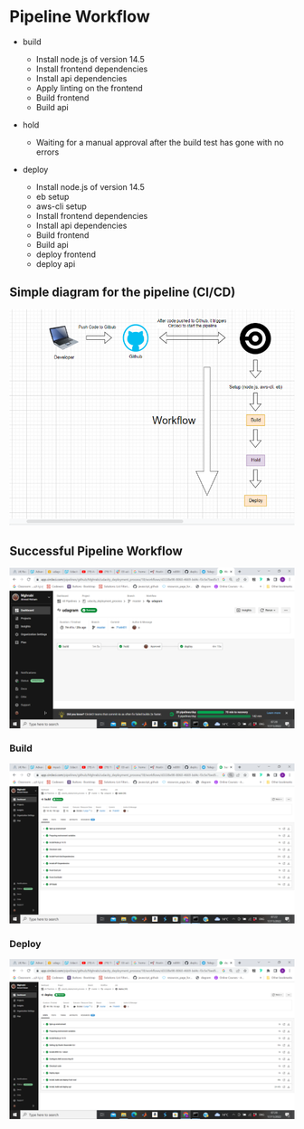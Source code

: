 # Pipeline Workflow

- build
    - Install node.js of version 14.5
    - Install frontend dependencies
    - Install api dependencies 
    - Apply linting on the frontend
    - Build frontend 
    - Build api

- hold
    - Waiting for a manual approval after the build test has gone with no errors
- deploy
    - Install node.js of version 14.5
    - eb setup
    - aws-cli setup
    - Install frontend dependencies
    - Install api dependencies 
    - Build frontend 
    - Build api
    - deploy frontend
    - deploy api


## Simple diagram for the pipeline (CI/CD)
![](../screenshots/pipeline_diagram.png)


## Successful Pipeline Workflow 
![Workflow](../screenshots/workflow.png)

### Build
![Build](../screenshots/build.png)

### Deploy  
![Deploy](../screenshots/deploy.png)